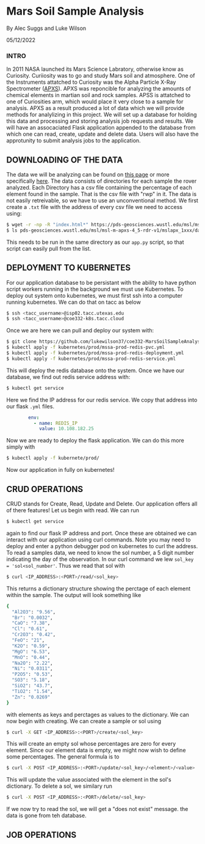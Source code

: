 # Mars Soil Sample Analysis

By Alec Suggs and Luke Wilson

05/12/2022

### INTRO

In 2011 NASA launched its Mars Science Labratory, otherwise know as Curiosity. Curiiosity was to go and study Mars soil and atmosphere.
One of the Instruments attatched to Curiosity was the Alpha Particle X-Ray Spectrometer ([APXS](https://mars.nasa.gov/msl/spacecraft/instruments/apxs/)). 
APXS was reponcible for analyzing the amounts of chemical elements in martian soil and rock samples. 
APSS is attatched to one of Curiosities arm, which would place it very close to a sample for analysis.
APXS as a result produced a lot of data which we will provide methods for analylizing in this project.
We will set up a database for holding this data and processing and storing analysis job requests and results.
We will have an assocaciated Flask application appended to the database from which one can read, create, update and delete data. 
Users will also have the approtunity to submit analysis jobs to the application.

## DOWNLOADING OF THE DATA

The data we will be analyzing can be found on [this page](https://pds-geosciences.wustl.edu/missions/msl/apxs.htm) or more specifically [here](https://pds-geosciences.wustl.edu/msl/msl-m-apxs-4_5-rdr-v1/mslapx_1xxx/data/). 
The data consists of directories for each sample the rover analyzed. 
Each Directory has a csv file containing the percentage of each element found in the sample. That is the csv file with "rwp" in it. 
The data is not easily retreivable, so we have to use an unconventional method. We first create a ```.txt``` file with the address of every csv file we need to access using:
```bash
$ wget -r -np -R "index.html*" https://pds-geosciences.wustl.edu/msl/msl-m-apxs-4_5-rdr-v1/mslapx_1xxx/data/
$ ls pds-geosciences.wustl.edu/msl/msl-m-apxs-4_5-rdr-v1/mslapx_1xxx/data/sol0*/*rwp*.csv > coe332-MarsSoilSampleAnalysis/initial_sol_list.txt 
```
This needs to be run in the same directory as our ```app.py``` script, so that script can easily pull from the list.

## DEPLOYMENT TO KUBERNETES

For our application database to be persistant with the ability to have python script workers running in the background we must use Kubernetes.
To deploy out system onto kubernetes, we must first ssh into a computer running kubernetes. We can do that on tacc as below
```bash
$ ssh <tacc_username>@isp02.tacc.utexas.edu
$ ssh <tacc_username>@coe332-k8s.tacc.cloud
```
Once we are here we can pull and deploy our system with:
```bash 
$ git clone https://github.com/lukewilson37/coe332-MarsSoilSampleAnalysis
$ kubectl apply -f kubernetes/prod/mssa-prod-redis-pvc.yml
$ kubectl apply -f kubernetes/prod/mssa-prod-redis-deployment.yml
$ kubectl apply -f kubernetes/prod/mssa-prod-redis-service.yml
```
This will deploy the redis database onto the system. Once we have our database, we find out redis service address with:
```bash
$ kubectl get service
```
Here we find the IP address for our redis service. We copy that address into our flask ```.yml``` files.
```yaml
		env:
          - name: REDIS_IP
            value: 10.108.182.25
```
Now we are ready to deploy the flask application. We can do this more simply with
```bash
$ kubectl apply -f kubernete/prod/
```
Now our application in fully on kubernetes!

## CRUD OPERATIONS

CRUD stands for Create, Read, Update and Delete. Our application offers all of there features!
Let us begin with read. We can run 
```bash
$ kubectl get service
```
again to find our flask IP address and port. Once these are obtained we can interact with our application using curl commands.
Note you may need to deploy and enter a python debugger pod on kubernetes to curl the address.
To read a samples data, we need to know the sol number, a 5 digit number indicating the day of the observation.
In our curl command we lew ```sol_key = 'sol<sol_number'```. Thus we read that sol with
```bash
$ curl <IP_ADDRESS>:<PORT>/read/<sol_key>
```
This returns a dictionary structure showing the perctage of each element within the sample. The output will look something like
```bash
{
  "Al2O3": "9.56", 
  "Br": "0.0032", 
  "CaO": "7.38", 
  "Cl": "0.61", 
  "Cr2O3": "0.42", 
  "FeO": "21", 
  "K2O": "0.59", 
  "MgO": "6.53", 
  "MnO": "0.44", 
  "Na2O": "2.22", 
  "Ni": "0.0311", 
  "P2O5": "0.53", 
  "SO3": "5.18", 
  "SiO2": "43.7", 
  "TiO2": "1.54", 
  "Zn": "0.0269"
}
```
with elements as keys and perctages as values to the dictionary.
We can now begin with creating. We can create a sample or sol using
```bash
$ curl -X GET <IP_ADDRESS>:<PORT>/create/<sol_key>
```
This will create an empty sol whose percentages are zero for every element. 
Since our element data is empty, we might now wish to define some percentages. The general formula is to 
```bash
$ curl -X POST <IP_ADDRESS>:<PORT>/update/<sol_key>/<element>/<value>
```
This will update the value associated with the element in the sol's dictionary.
To delete a sol, we similary run
```bash
$ curl -X POST <IP_ADDRESS>:<PORT>/delete/<sol_key>
```
If we now try to read the sol, we will get a "does not exist" message. the data is gone from teh database.

## JOB OPERATIONS 





